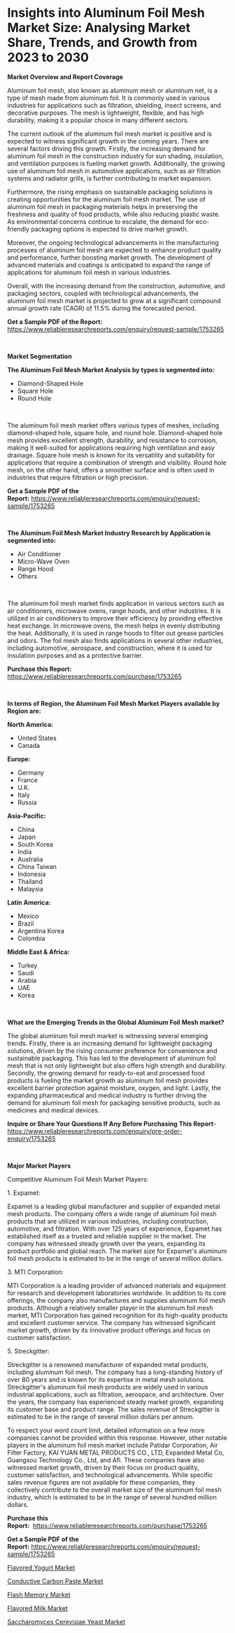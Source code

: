 <p><h1>Insights into Aluminum Foil Mesh Market Size: Analysing Market Share, Trends, and Growth from 2023 to 2030</h1></p><p><strong>Market Overview and Report Coverage</strong></p>
<p><p>Aluminum foil mesh, also known as aluminum mesh or aluminum net, is a type of mesh made from aluminum foil. It is commonly used in various industries for applications such as filtration, shielding, insect screens, and decorative purposes. The mesh is lightweight, flexible, and has high durability, making it a popular choice in many different sectors.</p><p>The current outlook of the aluminum foil mesh market is positive and is expected to witness significant growth in the coming years. There are several factors driving this growth. Firstly, the increasing demand for aluminum foil mesh in the construction industry for sun shading, insulation, and ventilation purposes is fueling market growth. Additionally, the growing use of aluminum foil mesh in automotive applications, such as air filtration systems and radiator grills, is further contributing to market expansion.</p><p>Furthermore, the rising emphasis on sustainable packaging solutions is creating opportunities for the aluminum foil mesh market. The use of aluminum foil mesh in packaging materials helps in preserving the freshness and quality of food products, while also reducing plastic waste. As environmental concerns continue to escalate, the demand for eco-friendly packaging options is expected to drive market growth.</p><p>Moreover, the ongoing technological advancements in the manufacturing processes of aluminum foil mesh are expected to enhance product quality and performance, further boosting market growth. The development of advanced materials and coatings is anticipated to expand the range of applications for aluminum foil mesh in various industries.</p><p>Overall, with the increasing demand from the construction, automotive, and packaging sectors, coupled with technological advancements, the aluminum foil mesh market is projected to grow at a significant compound annual growth rate (CAGR) of 11.5% during the forecasted period.</p></p>
<p><strong>Get a Sample PDF of the Report:</strong> <a href="https://www.reliableresearchreports.com/enquiry/request-sample/1753265">https://www.reliableresearchreports.com/enquiry/request-sample/1753265</a></p>
<p>&nbsp;</p>
<p><strong>Market Segmentation</strong></p>
<p><strong>The Aluminum Foil Mesh Market Analysis by types is segmented into:</strong></p>
<p><ul><li>Diamond-Shaped Hole</li><li>Square Hole</li><li>Round Hole</li></ul></p>
<p>&nbsp;</p>
<p><p>The aluminum foil mesh market offers various types of meshes, including diamond-shaped hole, square hole, and round hole. Diamond-shaped hole mesh provides excellent strength, durability, and resistance to corrosion, making it well-suited for applications requiring high ventilation and easy drainage. Square hole mesh is known for its versatility and suitability for applications that require a combination of strength and visibility. Round hole mesh, on the other hand, offers a smoother surface and is often used in industries that require filtration or high precision.</p></p>
<p><strong>Get a Sample PDF of the Report:</strong>&nbsp;<a href="https://www.reliableresearchreports.com/enquiry/request-sample/1753265">https://www.reliableresearchreports.com/enquiry/request-sample/1753265</a></p>
<p>&nbsp;</p>
<p><strong>The Aluminum Foil Mesh Market Industry Research by Application is segmented into:</strong></p>
<p><ul><li>Air Conditioner</li><li>Micro-Wave Oven</li><li>Range Hood</li><li>Others</li></ul></p>
<p>&nbsp;</p>
<p><p>The aluminum foil mesh market finds application in various sectors such as air conditioners, microwave ovens, range hoods, and other industries. It is utilized in air conditioners to improve their efficiency by providing effective heat exchange. In microwave ovens, the mesh helps in evenly distributing the heat. Additionally, it is used in range hoods to filter out grease particles and odors. The foil mesh also finds applications in several other industries, including automotive, aerospace, and construction, where it is used for insulation purposes and as a protective barrier.</p></p>
<p><strong>Purchase this Report:</strong>&nbsp; <a href="https://www.reliableresearchreports.com/purchase/1753265">https://www.reliableresearchreports.com/purchase/1753265</a></p>
<p>&nbsp;</p>
<p><strong>In terms of Region, the Aluminum Foil Mesh Market Players available by Region are:</strong></p>
<p>
    <p> <strong> North America: </strong>
        <ul>
            <li>United States</li>
            <li>Canada</li>
        </ul>
        </p> 
    <p> <strong> Europe: </strong>
        <ul>
            <li>Germany</li>
            <li>France</li>
            <li>U.K.</li>
            <li>Italy</li>
            <li>Russia</li>
        </ul>
        </p> 
    <p> <strong> Asia-Pacific: </strong>
        <ul>
            <li>China</li>
            <li>Japan</li>
            <li>South Korea</li>
            <li>India</li>
            <li>Australia</li>
            <li>China Taiwan</li>
            <li>Indonesia</li>
            <li>Thailand</li>
            <li>Malaysia</li>
        </ul>
        </p> 
    <p> <strong> Latin America: </strong>
        <ul>
            <li>Mexico</li>
            <li>Brazil</li>
            <li>Argentina Korea</li>
            <li>Colombia</li>
        </ul>
        </p> 
    <p> <strong> Middle East & Africa: </strong>
        <ul>
            <li>Turkey</li>
            <li>Saudi</li>
            <li>Arabia</li>
            <li>UAE</li>
            <li>Korea</li>
        </ul>
    </p>
    </p>
<p>&nbsp;</p>
<p><strong>What are the Emerging Trends in the Global Aluminum Foil Mesh market?</strong></p>
<p><p>The global aluminum foil mesh market is witnessing several emerging trends. Firstly, there is an increasing demand for lightweight packaging solutions, driven by the rising consumer preference for convenience and sustainable packaging. This has led to the development of aluminum foil mesh that is not only lightweight but also offers high strength and durability. Secondly, the growing demand for ready-to-eat and processed food products is fueling the market growth as aluminum foil mesh provides excellent barrier protection against moisture, oxygen, and light. Lastly, the expanding pharmaceutical and medical industry is further driving the demand for aluminum foil mesh for packaging sensitive products, such as medicines and medical devices.</p></p>
<p><strong>Inquire or Share Your Questions If Any Before Purchasing This Report</strong>- <a href="https://www.reliableresearchreports.com/enquiry/pre-order-enquiry/1753265">https://www.reliableresearchreports.com/enquiry/pre-order-enquiry/1753265</a></p>
<p>&nbsp;</p>
<p><strong>Major Market Players</strong></p>
<p><p>Competitive Aluminum Foil Mesh Market Players:</p><p>1. Expamet:</p><p>Expamet is a leading global manufacturer and supplier of expanded metal mesh products. The company offers a wide range of aluminum foil mesh products that are utilized in various industries, including construction, automotive, and filtration. With over 125 years of experience, Expamet has established itself as a trusted and reliable supplier in the market. The company has witnessed steady growth over the years, expanding its product portfolio and global reach. The market size for Expamet's aluminum foil mesh products is estimated to be in the range of several million dollars.</p><p>3. MTI Corporation:</p><p>MTI Corporation is a leading provider of advanced materials and equipment for research and development laboratories worldwide. In addition to its core offerings, the company also manufactures and supplies aluminum foil mesh products. Although a relatively smaller player in the aluminum foil mesh market, MTI Corporation has gained recognition for its high-quality products and excellent customer service. The company has witnessed significant market growth, driven by its innovative product offerings and focus on customer satisfaction.</p><p>5. Streckgitter:</p><p>Streckgitter is a renowned manufacturer of expanded metal products, including aluminum foil mesh. The company has a long-standing history of over 80 years and is known for its expertise in metal mesh solutions. Streckgitter's aluminum foil mesh products are widely used in various industrial applications, such as filtration, aerospace, and architecture. Over the years, the company has experienced steady market growth, expanding its customer base and product range. The sales revenue of Streckgitter is estimated to be in the range of several million dollars per annum.</p><p>To respect your word count limit, detailed information on a few more companies cannot be provided within this response. However, other notable players in the aluminum foil mesh market include Patidar Corporation, Air Filter Factory, KAI YUAN METAL PRODUCTS CO., LTD, Expanded Metal Co, Guangsou Technology Co., Ltd, and Afi. These companies have also witnessed market growth, driven by their focus on product quality, customer satisfaction, and technological advancements. While specific sales revenue figures are not available for these companies, they collectively contribute to the overall market size of the aluminum foil mesh industry, which is estimated to be in the range of several hundred million dollars.</p></p>
<p><strong>Purchase this Report:</strong>&nbsp;&nbsp;<a href="https://www.reliableresearchreports.com/purchase/1753265">https://www.reliableresearchreports.com/purchase/1753265</a></p>
<p></p>
<p><strong>Get a Sample PDF of the Report:</strong>&nbsp;<a href="https://www.reliableresearchreports.com/enquiry/request-sample/1753265">https://www.reliableresearchreports.com/enquiry/request-sample/1753265</a></p>
<p><p><a href="https://medium.com/@nolalockman2023/flavored-yogurt-market-exploring-market-share-market-trends-and-future-growth-0b57e1f447de">Flavored Yogurt Market</a></p><p><a href="https://github.com/dzharov81/Market-Research-Report-List-1/blob/main/conductive-carbon-paste-market.md">Conductive Carbon Paste Market</a></p><p><a href="https://medium.com/@aashish.reportprime2/flash-memory-market-research-report-its-history-and-forecast-2023-to-2030-a1b7e64fd455">Flash Memory Market</a></p><p><a href="https://medium.com/@haileeferry/flavored-milk-market-competitive-analysis-market-trends-and-forecast-to-2030-0440c9b4ce3a">Flavored Milk Market</a></p><p><a href="https://github.com/scarol104/Market-Research-Report-List-1/blob/main/saccharomyces-cerevisiae-yeast-market.md">Saccharomyces Cerevisiae Yeast Market</a></p></p>